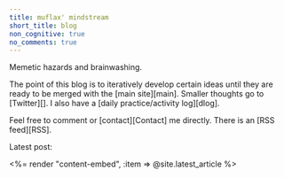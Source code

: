 ```yaml
---
title: muflax' mindstream
short_title: blog
non_cognitive: true
no_comments: true
---
```


Memetic hazards and brainwashing.

The point of this blog is to iteratively develop certain ideas until they are ready to be merged with the [main site][main]. Smaller thoughts go to [Twitter][]. I also have a [daily practice/activity log][dlog].

Feel free to comment or [contact][Contact] me directly. There is an [RSS feed][RSS].

Latest post:

<%= render "content-embed", :item => @site.latest_article %>
